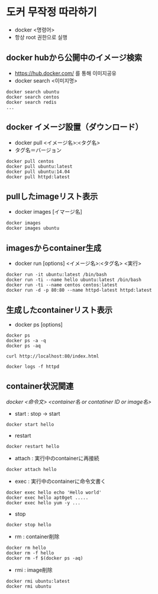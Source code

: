 # 도커 무작정 따라하기
- docker <명령어>
- 항상 root 권한으로 실행

## docker hubから公開中のイメージ検索
- https://hub.docker.com/ 를 통해 이미지공유
- docker search <이미지명>
```
docker search ubuntu
docker search centos
docker search redis
...
```

## docker イメージ設置（ダウンロード）
- docker pull <イメージ名>:<タグ名>
- タグ名＝バージョン

```
docker pull centos
docker pull ubuntu:latest
docker pull ubuntu:14.04
docker pull httpd:latest
```

## pullしたimageリスト表示
- docker images [イマージ名]
```
docker images
docker images ubuntu
```

## imagesからcontainer生成
- docker run [options] <イメージ名>:<タグ名> <実行>
```
docker run -it ubuntu:latest /bin/bash
docker run -ti --name hello ubuntu:latest /bin/bash
docker run -ti --name centos centos:latest
docker run -d -p 80:80 --name httpd-latest httpd:latest
```

## 生成したcontainerリスト表示
- docker ps [options]
```
docker ps
docker ps -a -q
docker ps -aq

curl http://localhost:80/index.html

docker logs -f httpd
```

## container状況関連
*docker <命令文> <container名 or contatiner ID or image名>*
- start : stop -> start
```
docker start hello
```
- restart
```
docker restart hello
```
- attach : 実行中のcontainerに再接続
```
docker attach hello
```
- exec : 実行中のcontainerに命令文書く
```
docker exec hello echo 'Hello world'
docker exec hello apt0get .....
docker exec hello yum -y ...
```
- stop
```
docker stop hello
```
- rm : container削除
```
docker rm hello
docker rm -f hello
docker rm -f $(docker ps -aq)
```
- rmi : image削除
```
docker rmi ubuntu:latest
docker rmi ubuntu
```



